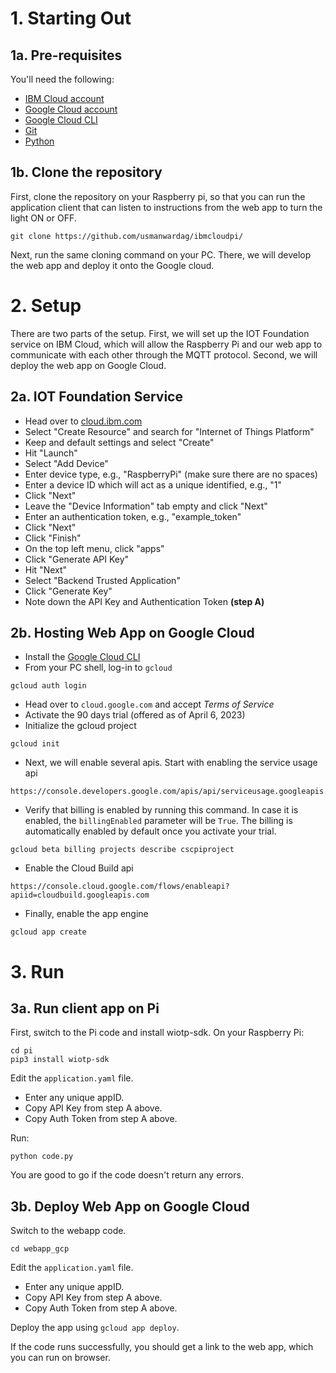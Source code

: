 
# 1. Starting Out

## 1a. Pre-requisites
You'll need the following:
* [IBM Cloud account](https://console.ng.bluemix.net/registration/)
* [Google Cloud account](https://cloud.google.com/)
* [Google Cloud CLI](https://cloud.google.com/sdk/docs/install)
* [Git](https://git-scm.com/downloads)
* [Python](https://www.python.org/downloads/)

## 1b. Clone the repository

First, clone the repository on your Raspberry pi, so that you can run the application client that can listen to instructions from the web app to turn the light ON or OFF.
 ```
git clone https://github.com/usmanwardag/ibmcloudpi/
 ```
 
Next, run the same cloning command on your PC. There, we will develop the web app and deploy it onto the Google cloud.

# 2. Setup

There are two parts of the setup. First, we will set up the IOT Foundation service on IBM Cloud, which will allow the Raspberry Pi and our web app to communicate with each other through the MQTT protocol. Second, we will deploy the web app on Google Cloud.

## 2a. IOT Foundation Service

- Head over to [cloud.ibm.com](https://cloud.ibm.com/)
- Select "Create Resource" and search for "Internet of Things Platform"
- Keep and default settings and select "Create"
- Hit "Launch"
- Select "Add Device"
- Enter device type, e.g., "RaspberryPi" (make sure there are no spaces)
- Enter a device ID which will act as a unique identified, e.g., "1"
- Click "Next"
- Leave the "Device Information" tab empty and click "Next"
- Enter an authentication token, e.g., "example_token"
- Click "Next"
- Click "Finish"
- On the top left menu, click "apps"
- Click "Generate API Key"
- Hit "Next"
- Select "Backend Trusted Application"
- Click "Generate Key"
- Note down the API Key and Authentication Token **(step A)**

## 2b. Hosting Web App on Google Cloud
- Install the [Google Cloud CLI](https://cloud.google.com/sdk/docs/install)
- From your PC shell, log-in to `gcloud`
```
gcloud auth login
```
- Head over to `cloud.google.com` and accept *Terms of Service*
- Activate the 90 days trial (offered as of April 6, 2023)
- Initialize the gcloud project
```
gcloud init
```
- Next, we will enable several apis. Start with enabling the service usage api
```
https://console.developers.google.com/apis/api/serviceusage.googleapis.com/
```
- Verify that billing is enabled by running this command. In case it is enabled, the `billingEnabled` parameter will be `True`. The billing is automatically enabled by default once you activate your trial.
```
gcloud beta billing projects describe cscpiproject
```
- Enable the Cloud Build api
```
https://console.cloud.google.com/flows/enableapi?apiid=cloudbuild.googleapis.com
```
- Finally, enable the app engine
```
gcloud app create
```

# 3. Run

## 3a. Run client app on Pi

First, switch to the Pi code and install wiotp-sdk. On your Raspberry Pi:
 ```
cd pi
pip3 install wiotp-sdk
 ```
Edit the `application.yaml` file.

- Enter any unique appID.
- Copy API Key from step A above.
- Copy Auth Token from step A above.

Run:
 ```
python code.py
 ```
 
You are good to go if the code doesn't return any errors.
 
## 3b. Deploy Web App on Google Cloud

Switch to the webapp code.
 ```
cd webapp_gcp
 ```   

Edit the `application.yaml` file.

- Enter any unique appID.
- Copy API Key from step A above.
- Copy Auth Token from step A above.

Deploy the app using `gcloud app deploy`.

If the code runs successfully, you should get a link to the web app, which you can run on browser.

  
